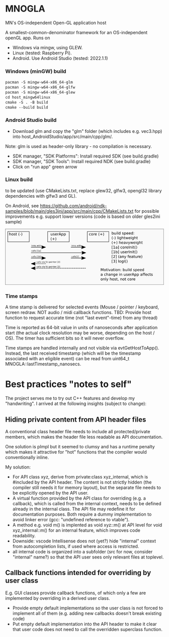 # MNOGLA
MN's OS-independent Open-GL application host

A smallest-common-denominator framework for an OS-independent openGL app. Runs on
- Windows via mingw, using GLEW.
- Linux (tested: Raspberry Pi).
- Android. Use Android Studio (tested: 2022.1.1)

### Windows (minGW) build
```pacman -S --needed base-devel mingw-w64-x86_64-toolchain
pacman -S mingw-w64-x86_64-glm
pacman -S mingw-w64-x86_64-glfw
pacman -S mingw-w64-x86_64-glew
cd host_mingw64linux
cmake -S . -B build
cmake --build build
```

### Android Studio build
- Download glm and copy the "glm" folder (which includes e.g. vec3.hpp) into host_AndroidStudio/app/src/main/cpp/glm/.

Note: glm is used as header-only library - no compilation is necessary.

- SDK manager, "SDK Platforms": Install required SDK (see build.gradle)
- SDK manager, "SDK Tools": Install required NDK (see build.gradle)
- Click on "run app" green arrow

### Linux build
to be updated (use CMakeLists.txt, replace glew32, glfw3, opengl32 library dependencies with glfw3 and GL). 

On Android, see https://github.com/android/ndk-samples/blob/main/gles3jni/app/src/main/cpp/CMakeLists.txt for possible improvements e.g. support lower versions (code is based on older gles2ini sample)

![architecture diagram](doc/architecture.png)

### Time stamps
A time stamp is delivered for selected events (Mouse / pointer / keyboard, screen redraw. NOT audio / midi callback functions. 
TBD: Provide host function to request accurate time (not "last event"-time) from any thread)

Time is reported as 64-bit value in units of nanoseconds after application start (the actual clock resolution may be worse, depending on the host / OS). The timer has sufficient bits so it will never overflow.

Time stamps are handled internally and not visible via evtGetHostToApp(). Instead, the last received timestamp (which will be the timestamp associated with an eligible event) can be read from uint64_t MNOGLA::lastTimestamp_nanosecs.

# Best practices "notes to self"
The project serves me to try out C++ features and develop my "handwriting". I arrived at the following insights (subject to change):

## Hiding private content from API header files
A conventional class header file needs to include all protected/private members, which makes the header file less readable as API documentation.

One solution is pImpl but it seemed to clumsy and has a runtime penalty which makes it attractive for "hot" functions that the compiler would conventionally inline.

My solution: 

- For API class xyz, derive from private:class xyz_internal, which is #included by the API header. The content is not strictly hidden (the compiler still needs it for memory layout), but the separate file needs to be explicitly opened by the API user.
- A virtual function provided by the API class for overriding (e.g. a callback), which is called from the internal context, needs to be defined already in the internal class. The API file may redefine it for documentation purposes. Both require a dummy implementation to avoid linker error (gcc: "undefined reference to vtable").
- A method e.g. void m() is implented as void xyz::m() at API level for void xyz_internal::m() for an internal feature, which improves code readability.
- Downside: vscode Intellisense does not (yet?) hide "internal" context from autocompletion lists, if used where access is restricted.
- all internal code is organized into a subfolder (src for now, consider "internal" name?) so that the API user sees only relevant files at toplevel.

## Callback functions intended for overriding by user class
E.g. GUI classes provide callback functions, of which only a few are implemented by overriding in a derived user class.

- Provide empty default implementations so the user class is not forced to implement all of them (e.g. adding new callbacks doesn't break existing code)
- Put empty default implementation into the API header to make it clear that user code does not need to call the overridden superclass function.